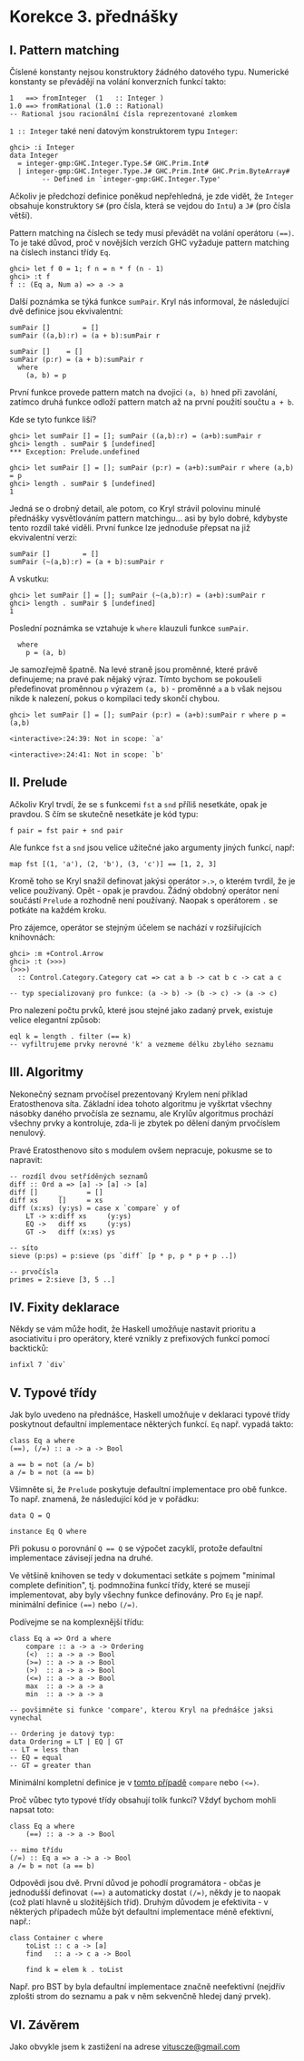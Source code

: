 Korekce 3. přednášky
====================

I. Pattern matching
-------------------

Číslené konstanty nejsou konstruktory žádného datového typu. Numerické konstanty se převádějí na volání konverzních funkcí takto:

    1   ==> fromInteger  (1   :: Integer )
    1.0 ==> fromRational (1.0 :: Rational)
    -- Rational jsou racionální čísla reprezentované zlomkem

`1 :: Integer` také není datovým konstruktorem typu `Integer`:

    ghci> :i Integer
    data Integer
      = integer-gmp:GHC.Integer.Type.S# GHC.Prim.Int#
      | integer-gmp:GHC.Integer.Type.J# GHC.Prim.Int# GHC.Prim.ByteArray#
            -- Defined in `integer-gmp:GHC.Integer.Type'

Ačkoliv je předchozí definice poněkud nepřehledná, je zde vidět, že `Integer` obsahuje konstruktory `S#` (pro čísla, která se vejdou do `Int`u) a `J#` (pro čísla větší).

Pattern matching na číslech se tedy musí převádět na volání operátoru `(==)`. To je také důvod, proč v novějších verzích GHC vyžaduje pattern matching na číslech instanci třídy `Eq`.

    ghci> let f 0 = 1; f n = n * f (n - 1)
    ghci> :t f
    f :: (Eq a, Num a) => a -> a

Další poznámka se týká funkce `sumPair`. Kryl nás informoval, že následující dvě definice jsou ekvivalentní:

    sumPair []        = []
    sumPair ((a,b):r) = (a + b):sumPair r

    sumPair []    = []
    sumPair (p:r) = (a + b):sumPair r
      where
        (a, b) = p

První funkce provede pattern match na dvojici `(a, b)` hned při zavolání, zatímco druhá funkce odloží pattern match až na první použití součtu `a + b`.

Kde se tyto funkce liší?

    ghci> let sumPair [] = []; sumPair ((a,b):r) = (a+b):sumPair r
    ghci> length . sumPair $ [undefined]
    *** Exception: Prelude.undefined

    ghci> let sumPair [] = []; sumPair (p:r) = (a+b):sumPair r where (a,b) = p
    ghci> length . sumPair $ [undefined]
    1

Jedná se o drobný detail, ale potom, co Kryl strávil polovinu minulé přednášky vysvětlováním pattern matchingu... asi by bylo dobré, kdybyste tento rozdíl také viděli. První funkce lze jednoduše přepsat na již ekvivalentní verzi:

    sumPair []        = []
    sumPair (~(a,b):r) = (a + b):sumPair r

A vskutku:

    ghci> let sumPair [] = []; sumPair (~(a,b):r) = (a+b):sumPair r
    ghci> length . sumPair $ [undefined]
    1

Poslední poznámka se vztahuje k `where` klauzuli funkce `sumPair`.

      where
        p = (a, b)

Je samozřejmě špatně. Na levé straně jsou proměnné, které právě definujeme; na pravé pak nějaký výraz. Tímto bychom se pokoušeli předefinovat proměnnou `p` výrazem `(a, b)` - proměnné `a` a `b` však nejsou nikde k nalezení, pokus o kompilaci tedy skončí chybou.

    ghci> let sumPair [] = []; sumPair (p:r) = (a+b):sumPair r where p = (a,b)

    <interactive>:24:39: Not in scope: `a'

    <interactive>:24:41: Not in scope: `b'

II. Prelude
-----------

Ačkoliv Kryl trvdí, že se s funkcemi `fst` a `snd` příliš nesetkáte, opak je pravdou. S čím se skutečně nesetkáte je kód typu:

    f pair = fst pair + snd pair

Ale funkce `fst` a `snd` jsou velice užitečné jako argumenty jiných funkcí, např:

    map fst [(1, 'a'), (2, 'b'), (3, 'c')] == [1, 2, 3]

Kromě toho se Kryl snažil definovat jakýsi operátor `>.>`, o kterém tvrdil, že je velice používaný. Opět - opak je pravdou. Žádný obdobný operátor není součástí `Prelude` a rozhodně není používaný. Naopak s operátorem `.` se potkáte na každém kroku.

Pro zájemce, operátor se stejným účelem se nachází v rozšiřujících knihovnách:

    ghci> :m +Control.Arrow
    ghci> :t (>>>)
    (>>>)
      :: Control.Category.Category cat => cat a b -> cat b c -> cat a c

    -- typ specializovaný pro funkce: (a -> b) -> (b -> c) -> (a -> c)

Pro nalezení počtu prvků, které jsou stejné jako zadaný prvek, existuje velice elegantní způsob:

    eql k = length . filter (== k)
    -- vyfiltrujeme prvky nerovné 'k' a vezmeme délku zbylého seznamu

III. Algoritmy
--------------

Nekonečný seznam prvočísel prezentovaný Krylem není příklad Eratosthenova síta. Základní idea tohoto algoritmu je vyškrtat všechny násobky daného prvočísla ze seznamu, ale Krylův algoritmus prochází všechny prvky a kontroluje, zda-li je zbytek po dělení daným prvočíslem nenulový.

Pravé Eratosthenovo síto s modulem ovšem nepracuje, pokusme se to napravit:

    -- rozdíl dvou setříděných seznamů
    diff :: Ord a => [a] -> [a] -> [a]
    diff []     _      = []
    diff xs     []     = xs
    diff (x:xs) (y:ys) = case x `compare` y of
        LT -> x:diff xs     (y:ys)
        EQ ->   diff xs     (y:ys)
        GT ->   diff (x:xs) ys

    -- síto
    sieve (p:ps) = p:sieve (ps `diff` [p * p, p * p + p ..])

    -- prvočísla
    primes = 2:sieve [3, 5 ..]

IV. Fixity deklarace
--------------------

Někdy se vám může hodit, že Haskell umožňuje nastavit prioritu a asociativitu i pro operátory, které vznikly z prefixových funkcí pomocí backticků:

    infixl 7 `div`

V. Typové třídy
---------------

Jak bylo uvedeno na přednášce, Haskell umožňuje v deklaraci typové třídy poskytnout defaultní implementace některých funkcí. `Eq` např. vypadá takto:

    class Eq a where
    (==), (/=) :: a -> a -> Bool

    a == b = not (a /= b)
    a /= b = not (a == b)

Všimněte si, že `Prelude` poskytuje defaultní implementace pro obě funkce. To např. znamená, že následující kód je v pořádku:

    data Q = Q

    instance Eq Q where

Při pokusu o porovnání `Q == Q` se výpočet zacyklí, protože defaultní implementace závisejí jedna na druhé.

Ve většině knihoven se tedy v dokumentaci setkáte s pojmem "minimal complete definition", tj. podmnožina funkcí třídy, které se musejí implementovat, aby byly všechny funkce definovány. Pro `Eq` je např. minimální definice `(==)` nebo `(/=)`.

Podívejme se na komplexnější třídu:

    class Eq a => Ord a where
        compare :: a -> a -> Ordering
        (<)  :: a -> a -> Bool
        (>=) :: a -> a -> Bool
        (>)  :: a -> a -> Bool
        (<=) :: a -> a -> Bool
        max  :: a -> a -> a
        min  :: a -> a -> a

    -- povšimněte si funkce 'compare', kterou Kryl na přednášce jaksi vynechal

    -- Ordering je datový typ:
    data Ordering = LT | EQ | GT
    -- LT = less than
    -- EQ = equal
    -- GT = greater than

Minimální kompletní definice je v [tomto případě](http://www.haskell.org/ghc/docs/latest/html/libraries/base/Prelude.html#t:Ord) `compare` nebo `(<=)`.

Proč vůbec tyto typové třídy obsahují tolik funkcí? Vždyť bychom mohli napsat toto:

    class Eq a where
        (==) :: a -> a -> Bool

    -- mimo třídu
    (/=) :: Eq a => a -> a -> Bool
    a /= b = not (a == b)

Odpovědi jsou dvě. První důvod je pohodlí programátora - občas je jednodušší definovat `(==)` a automaticky dostat `(/=)`, někdy je to naopak (což platí hlavně u složitějších tříd). Druhým důvodem je efektivita - v některých případech může být defaultní implementace méně efektivní, např.:

    class Container c where
        toList :: c a -> [a]
        find   :: a -> c a -> Bool

        find k = elem k . toList

Např. pro BST by byla defaultní implementace značně neefektivní (nejdřív zplošti strom do seznamu a pak v něm sekvenčně hledej daný prvek).

VI. Závěrem
-----------

Jako obvykle jsem k zastižení na adrese vituscze@gmail.com
